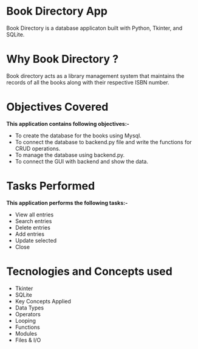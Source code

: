 # Book Directory App 
Book Directory is a database applicaton built with Python, Tkinter, and SQLite.

# Why Book Directory ?
Book directory acts as a library management system that maintains the records of all the books along with their respective ISBN number.

# Objectives Covered
<b>This application contains following objectives:-</b> <br /> 
* To create the database for the books using Mysql.<br />
* To connect the database to backend.py file and write the functions for CRUD operations.<br />
* To manage the database using backend.py.<br />
* To connect the GUI with backend and show the data. <br />

# Tasks Performed
<b>This application performs the following tasks:-</b><br />
   * View all entries<br />
   * Search entries<br />
   * Delete entries<br />
   * Add entries<br />
   * Update selected<br />
   * Close<br />

# Tecnologies and Concepts used
* Tkinter<br />
* SQLite<br />
* Key Concepts Applied<br />
* Data Types<br />
* Operators<br />
* Looping<br />
* Functions<br />
* Modules<br />
* Files & I/O<br />
